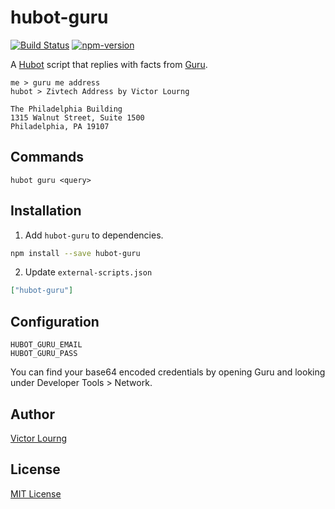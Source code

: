 hubot-guru  
=============

[![Build Status][travis-badge]][travis]
[![npm-version][npm-badge]][npm]

A [Hubot] script that replies with facts from [Guru].

```
me > guru me address
hubot > Zivtech Address by Victor Lourng

The Philadelphia Building
1315 Walnut Street, Suite 1500
Philadelphia, PA 19107
```

Commands
--------

```
hubot guru <query>
```

Installation
------------

1. Add `hubot-guru` to dependencies.

  ```bash
  npm install --save hubot-guru
  ```

2. Update `external-scripts.json`

  ```json
  ["hubot-guru"]
  ```

Configuration
-------------

```
HUBOT_GURU_EMAIL
HUBOT_GURU_PASS
```

You can find your base64 encoded credentials by opening Guru and looking under Developer Tools > Network.

Author
------

[Victor Lourng]

License
-------

[MIT License]


[Hubot]: https://hubot.github.com/
[Victor Lourng]: http://victorlourng.com/
[MIT License]: LICENSE
[travis-badge]: https://api.travis-ci.org/LabLayers/hubot-guru.svg?branch=master
[npm-badge]: http://img.shields.io/npm/v/hubot-guru.svg
[travis]: https://travis-ci.org/lablayers/hubot-guru
[npm]: https://www.npmjs.org/package/hubot-guru
[Guru]: http://getguru.com/
